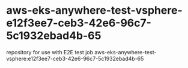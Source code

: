 # aws-eks-anywhere-test-vsphere-e12f3ee7-ceb3-42e6-96c7-5c1932ebad4b-65
repository for use with E2E test job aws-eks-anywhere-test-vsphere:e12f3ee7-ceb3-42e6-96c7-5c1932ebad4b-65
